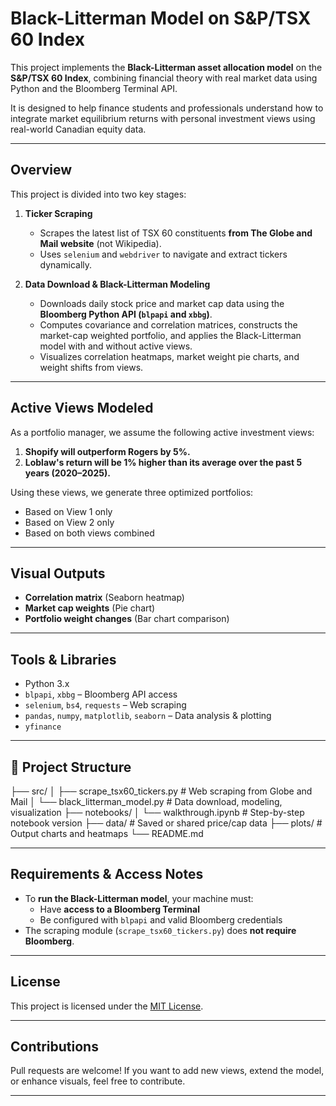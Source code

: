 # Black-Litterman Model on S&P/TSX 60 Index

This project implements the **Black-Litterman asset allocation model** on the **S&P/TSX 60 Index**, combining financial theory with real market data using Python and the Bloomberg Terminal API.

It is designed to help finance students and professionals understand how to integrate market equilibrium returns with personal investment views using real-world Canadian equity data.

---

## Overview

This project is divided into two key stages:

1. **Ticker Scraping**  
   - Scrapes the latest list of TSX 60 constituents **from The Globe and Mail website** (not Wikipedia).
   - Uses `selenium` and `webdriver` to navigate and extract tickers dynamically.

2. **Data Download & Black-Litterman Modeling**  
   - Downloads daily stock price and market cap data using the **Bloomberg Python API (`blpapi` and `xbbg`)**.
   - Computes covariance and correlation matrices, constructs the market-cap weighted portfolio, and applies the Black-Litterman model with and without active views.
   - Visualizes correlation heatmaps, market weight pie charts, and weight shifts from views.

---

## Active Views Modeled

As a portfolio manager, we assume the following active investment views:

1. **Shopify will outperform Rogers by 5%.**  
2. **Loblaw's return will be 1% higher than its average over the past 5 years (2020–2025).**

Using these views, we generate three optimized portfolios:
- Based on View 1 only
- Based on View 2 only
- Based on both views combined

---

## Visual Outputs

- **Correlation matrix** (Seaborn heatmap)
- **Market cap weights** (Pie chart)
- **Portfolio weight changes** (Bar chart comparison)

---

## Tools & Libraries

- Python 3.x
- `blpapi`, `xbbg` – Bloomberg API access
- `selenium`, `bs4`, `requests` – Web scraping
- `pandas`, `numpy`, `matplotlib`, `seaborn` – Data analysis & plotting
- `yfinance` 

---

## 📁 Project Structure
├── src/
│   ├── scrape_tsx60_tickers.py    # Web scraping from Globe and Mail
│   └── black_litterman_model.py   # Data download, modeling, visualization
├── notebooks/
│   └── walkthrough.ipynb          # Step-by-step notebook version
├── data/                          # Saved or shared price/cap data
├── plots/                         # Output charts and heatmaps
└── README.md

---

## Requirements & Access Notes

- To **run the Black-Litterman model**, your machine must:
  - Have **access to a Bloomberg Terminal**
  - Be configured with `blpapi` and valid Bloomberg credentials
- The scraping module (`scrape_tsx60_tickers.py`) does **not require Bloomberg**.

---

## License

This project is licensed under the [MIT License](LICENSE).

---

## Contributions

Pull requests are welcome! If you want to add new views, extend the model, or enhance visuals, feel free to contribute.

---
